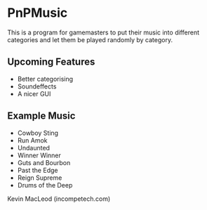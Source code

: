 PnPMusic
========

This is a program for gamemasters to put their music into different categories and let them be played randomly by category.

## Upcoming Features

- Better categorising
- Soundeffects
- A nicer GUI

## Example Music
- Cowboy Sting 
- Run Amok
- Undaunted
- Winner Winner
- Guts and Bourbon
- Past the Edge
- Reign Supreme
- Drums of the Deep

Kevin MacLeod (incompetech.com)
